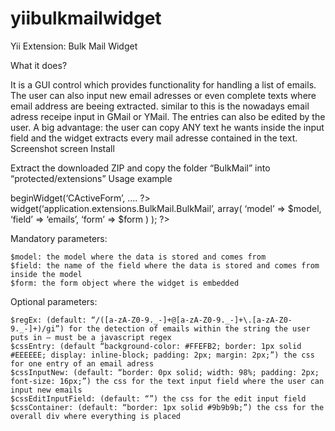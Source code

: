 yiibulkmailwidget
=================

Yii Extension: Bulk Mail Widget

What it does?

It is a GUI control which provides functionality for handling a list of emails. The user can also input new email adresses or even complete texts where email address are beeing extracted. similar to this is the nowadays email adress receipe input in GMail or YMail. The entries can also be edited by the user. A big advantage: the user can copy ANY text he wants inside the input field and the widget extracts every mail adresse contained in the text.
Screenshot
screen
Install

Extract the downloaded ZIP and copy the folder “BulkMail” into “protected/extensions”
Usage example

<?php /* the surrounding form */ $form = $this->beginWidget(‘CActiveForm’, …. ?>

<?php
//this is the actual code to call the widget
$this->widget(‘application.extensions.BulkMail.BulkMail’,
array(
‘model’ => $model,
‘field’ => ‘emails’,
‘form’ => $form
)
);
?>

Mandatory parameters:

    $model: the model where the data is stored and comes from
    $field: the name of the field where the data is stored and comes from inside the model
    $form: the form object where the widget is embedded

Optional parameters:

    $regEx: (default: “/([a-zA-Z0-9._-]+@[a-zA-Z0-9._-]+\.[a-zA-Z0-9._-]+)/gi”) for the detection of emails within the string the user puts in – must be a javascript regex
    $cssEntry: (default “background-color: #FFEFB2; border: 1px solid #EEEEEE; display: inline-block; padding: 2px; margin: 2px;”) the css for one entry of an email adress
    $cssInputNew: (default: “border: 0px solid; width: 98%; padding: 2px; font-size: 16px;”) the css for the text input field where the user can input new emails
    $cssEditInputField: (default: “”) the css for the edit input field
    $cssContainer: (default: “border: 1px solid #9b9b9b;”) the css for the overall div where everything is placed
